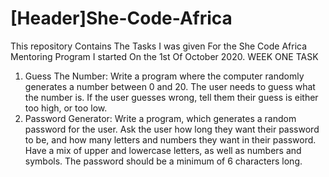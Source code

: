 # [Header]She-Code-Africa
This repository Contains The Tasks I was given For the She Code Africa Mentoring Program I started On the 1st Of October 2020.
WEEK ONE TASK
  1. Guess The Number: Write a program where the computer randomly generates a number between 0 and 20. 
  The user needs to guess what the number is. If the user guesses wrong, tell them their guess is either too high, or too low. 
  2. Password Generator: Write a program, which generates a random password for the user. Ask the user how long they want their password to be, and how many letters and numbers they want in their password. 
  Have a mix of upper and lowercase letters, as well as numbers and symbols. The password should be a minimum of 6 characters long.
